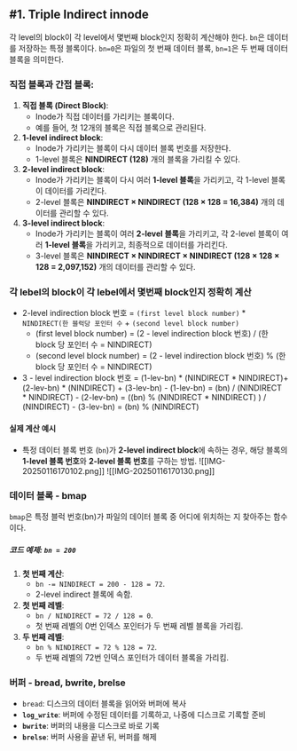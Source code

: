 ## #1. Triple Indirect innode
각 level의 block이 각 level에서 몇번째 block인지 정확히 계산해야 한다. 
`bn`은 데이터를 저장하는 특정 블록이다. 
`bn=0`은 파일의 첫 번째 데이터 블록, `bn=1`은 두 번째 데이터 블록을 의미한다. 

### 직접 블록과 간접 블록:
1. **직접 블록 (Direct Block)**:
    - Inode가 직접 데이터를 가리키는 블록이다. 
    - 예를 들어, 첫 12개의 블록은 직접 블록으로 관리된다. 
2. **1-level indirect block**:
    - Inode가 가리키는 블록이 다시 데이터 블록 번호를 저장한다. 
    - 1-level 블록은 **NINDIRECT (128)** 개의 블록을 가리킬 수 있다. 
3. **2-level indirect block**:
    - Inode가 가리키는 블록이 다시 여러 **1-level 블록**을 가리키고, 각 1-level 블록이 데이터를 가리킨다. 
    - 2-level 블록은 **NINDIRECT × NINDIRECT (128 × 128 = 16,384)** 개의 데이터를 관리할 수 있다. 
4. **3-level indirect block**:
    - Inode가 가리키는 블록이 여러 **2-level 블록**을 가리키고, 각 2-level 블록이 여러 **1-level 블록**을 가리키고, 최종적으로 데이터를 가리킨다. 
    - 3-level 블록은 **NINDIRECT × NINDIRECT × NINDIRECT (128 × 128 × 128 = 2,097,152)** 개의 데이터를 관리할 수 있다. 

### 각 lebel의 block이 각 lebel에서 몇번째 block인지 정확히 계산
- 2-level indirection block 번호 = `(first level block number)` * `NINDIRECT(한 블럭당 포인터 수` + `(second level block number)`
	-  (first level block number) = (2 - level indirection block 번호) / (한 block 당 포인터 수 = NINDIRECT)
	- (second level block number) = (2 - level indirection block 번호) % (한 block 당 포인터 수 = NINDIRECT)
- 3 - level indirection block 번호 = (1-lev-bn) * (NINDIRECT * NINDIRECT)+ (2-lev-bn) * (NINDIRECT) + (3-lev-bn)
        - (1-lev-bn) = (bn) / (NINDIRECT * NINDIRECT)
        - (2-lev-bn) = ((bn) % (NINDIRECT * NINDIRECT) ) / (NINDIRECT)
        - (3-lev-bn) = (bn) % (NINDIRECT)

#### 실제 계산 예시
- 특정 데이터 블록 번호 (`bn`)가 **2-level indirect block**에 속하는 경우, 해당 블록의 **1-level 블록 번호**와 **2-level 블록 번호**를 구하는 방법.
![[IMG-20250116170102.png]]
![[IMG-20250116170130.png]]
### 데이터 블록 - bmap
`bmap`은 특정 블럭 번호(bn)가 파일의 데이터 블록 중 어디에 위치하는 지 찾아주는 함수이다. 
##### 코드 예제: `bn = 200`
1. **첫 번째 계산**:
    - `bn -= NINDIRECT = 200 - 128 = 72`.
    - 2-level indirect 블록에 속함.
2. **첫 번째 레벨**:
    - `bn / NINDIRECT = 72 / 128 = 0`.
    - 첫 번째 레벨의 0번 인덱스 포인터가 두 번째 레벨 블록을 가리킴.
3. **두 번째 레벨**:
    - `bn % NINDIRECT = 72 % 128 = 72`.
    - 두 번째 레벨의 72번 인덱스 포인터가 데이터 블록을 가리킴.

### 버퍼 - bread, bwrite, brelse
-  `bread`: 디스크의 데이터 블록을 읽어와 버퍼에 복사
- **`log_write`**: 버퍼에 수정된 데이터를 기록하고, 나중에 디스크로 기록할 준비
- **`bwrite`**: 버퍼의 내용을 디스크로 바로 기록
- **`brelse`**: 버퍼 사용을 끝낸 뒤, 버퍼를 해제

